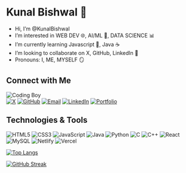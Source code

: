 # Kunal Bishwal 👋
- Hi, I’m @KunalBishwal  
- I’m interested in WEB DEV 🌐, AI/ML 🤖, DATA SCIENCE 📊                                                                        
- I’m currently learning Javascript 📜, Java ☕  
- I’m looking to collaborate on X, GitHub, LinkedIn 🤝  
- Pronouns: I, ME, MYSELF 🪞  
## Connect with Me
![Coding Boy](https://media.giphy.com/media/bGgsc5mWoryfgKBx1u/giphy.gif)         
[![X](https://img.shields.io/badge/-X-1DA1F2?style=for-the-badge&logo=X&logoColor=white)](https://x.com/KunalBishwal18)
[![GitHub](https://img.shields.io/badge/-GitHub-181717?style=for-the-badge&logo=github&logoColor=white)](https://github.com/KunalBishwal)
[![Email](https://img.shields.io/badge/-Email-D14836?style=for-the-badge&logo=gmail&logoColor=white)](mailto:kunalbishwal2004@gmail.com)
[![LinkedIn](https://img.shields.io/badge/-LinkedIn-0A66C2?style=for-the-badge&logo=LinkedIn&logoColor=white)](https://www.linkedin.com/in/kunal-bishwal-6a450525b)
[![Portfolio](https://img.shields.io/badge/-Portfolio-4D8C2C?style=for-the-badge&logo=appveyor&logoColor=white)](https://my-ideportfolio.netlify.app)

## Technologies & Tools
![HTML5](https://img.shields.io/badge/-HTML5-E34F26?logo=html5&logoColor=fff)
![CSS3](https://img.shields.io/badge/-CSS3-1572B6?logo=css3&logoColor=fff)
![JavaScript](https://img.shields.io/badge/-JavaScript-F7DF1E?logo=javascript&logoColor=000)
![Java](https://img.shields.io/badge/-Java-007396?logo=java&logoColor=fff)
![Python](https://img.shields.io/badge/-Python-3776AB?logo=python&logoColor=fff)
![C](https://img.shields.io/badge/-C-A8B9CC?logo=c&logoColor=fff)
![C++](https://img.shields.io/badge/-C++-00599C?logo=cplusplus&logoColor=fff)
![React](https://img.shields.io/badge/-React-61DAFB?logo=react&logoColor=000)
![MySQL](https://img.shields.io/badge/-MySQL-4479A1?logo=mysql&logoColor=fff)
![Netlify](https://img.shields.io/badge/-Netlify-00C7B7?logo=netlify&logoColor=fff)
![Vercel](https://img.shields.io/badge/-Vercel-000000?logo=vercel&logoColor=fff)

[![Top Langs](https://github-readme-stats.vercel.app/api/top-langs/?username=KunalBishwal&layout=compact&theme=dark)](https://github.com/KunalBishwal)

[![GitHub Streak](https://streak-stats.demolab.com/?user=KunalBishwal&theme=highcontrast)](https://git.io/streak-stats)
